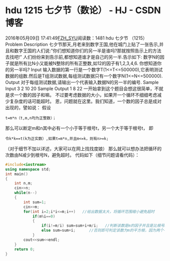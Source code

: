 # hdu  1215  七夕节（数论） - HJ - CSDN博客
2016年05月09日 17:41:49[FZH_SYU](https://me.csdn.net/feizaoSYUACM)阅读数：1481
hdu  七夕节  （1215）
Problem Description 
七夕节那天,月老来到数字王国,他在城门上贴了一张告示,并且和数字王国的人们说:”你们想知道你们的另一半是谁吗?那就按照告示上的方法去找吧!” 
人们纷纷来到告示前,都想知道谁才是自己的另一半.告示如下:
数字N的因子就是所有比N小又能被N整除的所有正整数,如12的因子有1,2,3,4,6. 
你想知道你的另一半吗?
Input 
输入数据的第一行是一个数字T(1<=T<=500000),它表明测试数据的组数.然后是T组测试数据,每组测试数据只有一个数字N(1<=N<=500000).
Output 
对于每组测试数据,请输出一个代表输入数据N的另一半的编号.
Sample Input 
3 
2 
10 
20
Sample Output 
1 
8 
22
一开始拿到这个题目会想这很简单，不就是求一个数的因子和嘛。 
不过要考虑数据的大小，如果开一个循环不细细考虑减少复杂度的话可能超时。 
恩，问题就在这里。我们知道，一个数的因子总是成对出现的，譬如说： 
假设
```
t=m*n（t,m,n均为正整数）；
```
那么可以断定m和n其中必有一个小于等于根号t，另一个大于等于根号t， 
即
```
令k*k==t(k为正实数）,如果t=m*n,并且m<=k，则有n>=k;
```
（对于细节不加以详述，大家可以在网上找找度娘）
那么就可以想办法把循环的次数由N减少到根号N，避免超时。
代码如下（细节问题请看代码）：
```cpp
#include<iostream>
using namespace std;
int main()
{
    int n,m;
    cin>>n;
    while(n--)
    {
        int sum=1;
        cin>>m;
        for(int i=2;i*i<=m;i++)   //给出数据太大，将循环范围缩小避免超时
            if(m%i==0)
            {
                if(i!=m/i) sum=sum+i+m/i;   //判断该数是m的因子并且是比根号m小的一个因子，因为循环次数缩小，根据上面所述，要将另一个因子一并加上
                else sum=sum+i;      //否则即可判定该数为m的平方根，因为两个平方根相同，即只需要加一次便可
            }
        cout<<sum<<endl;
    }
    return 0;
}
```
